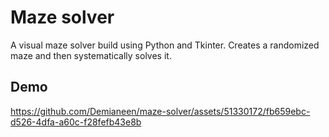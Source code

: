 # Maze solver

A visual maze solver build using Python and Tkinter. Creates a randomized maze and then systematically solves it.

## Demo

https://github.com/Demianeen/maze-solver/assets/51330172/fb659ebc-d526-4dfa-a60c-f28fefb43e8b



